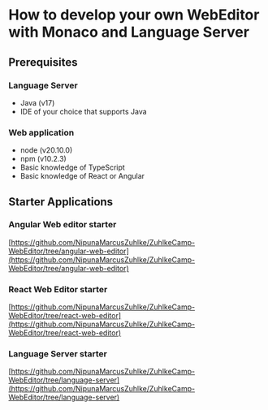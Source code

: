 # How to develop your own WebEditor with Monaco and Language Server

## Prerequisites

### Language Server
  - Java (v17)
  - IDE of your choice that supports Java

### Web application
  - node (v20.10.0)
  - npm (v10.2.3)
  - Basic knowledge of TypeScript
  - Basic knowledge of React or Angular

## Starter Applications

### Angular Web editor starter

[https://github.com/NipunaMarcusZuhlke/ZuhlkeCamp-WebEditor/tree/angular-web-editor](https://github.com/NipunaMarcusZuhlke/ZuhlkeCamp-WebEditor/tree/angular-web-editor)

### React Web Editor starter

[https://github.com/NipunaMarcusZuhlke/ZuhlkeCamp-WebEditor/tree/react-web-editor](https://github.com/NipunaMarcusZuhlke/ZuhlkeCamp-WebEditor/tree/react-web-editor)

### Language Server starter

[https://github.com/NipunaMarcusZuhlke/ZuhlkeCamp-WebEditor/tree/language-server](https://github.com/NipunaMarcusZuhlke/ZuhlkeCamp-WebEditor/tree/language-server)
